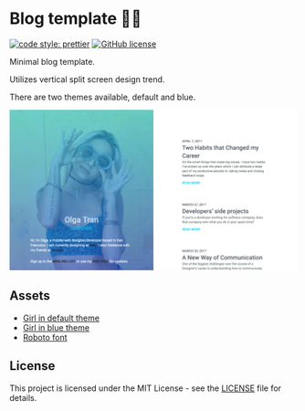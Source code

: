 # Blog template 👩‍💻

[![code style: prettier](https://img.shields.io/badge/code_style-prettier-ff69b4.svg)](https://github.com/prettier/prettier)
[![GitHub license](https://img.shields.io/badge/license-MIT-blue.svg)](https://github.com/malcodeman/personal-portfolio-theme/blob/master/LICENSE)

Minimal blog template.

Utilizes vertical split screen design trend.

There are two themes available, default and blue.

![Screenshot](docs/images/screenshot.jpg)

## Assets

- [Girl in default theme](https://unsplash.com/photos/MA7VYLQ_9ao)
- [Girl in blue theme](https://unsplash.com/photos/_KaMTEmJnxY)
- [Roboto font](https://fonts.google.com/specimen/Roboto)

## License

This project is licensed under the MIT License - see the [LICENSE](LICENSE) file for details.
